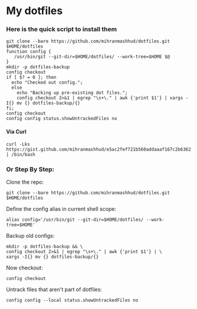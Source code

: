 # My dotfiles

### Here is the quick script to install them
```
git clone --bare https://github.com/mihranmashhud/dotfiles.git $HOME/dotfiles
function config {
   /usr/bin/git --git-dir=$HOME/dotfiles/ --work-tree=$HOME $@
}
mkdir -p dotfiles-backup
config checkout
if [ $? = 0 ]; then
  echo "Checked out config.";
  else
    echo "Backing up pre-existing dot files.";
    config checkout 2>&1 | egrep "\s+\." | awk {'print $1'} | xargs -I{} mv {} dotfiles-backup/{}
fi;
config checkout
config config status.showUntrackedFiles no
```
#### Via Curl
```
curl -Lks https://gist.github.com/mihranmashhud/e5ac2fef721b560addaaaf167c2b6362 | /bin/bash
```

### Or Step By Step:
Clone the repo:
```
git clone --bare https://github.com/mihranmashhud/dotfiles.git $HOME/dotfiles
```
Define the config alias in current shell scope:
```
alias config='/usr/bin/git --git-dir=$HOME/dotfiles/ --work-tree=$HOME'

```
Backup old configs:
```
mkdir -p dotfiles-backup && \
config checkout 2>&1 | egrep "\s+\." | awk {'print $1'} | \
xargs -I{} mv {} dotfiles-backup/{}
```
Now checkout:
```
config checkout
```
Untrack files that aren't part of dotfiles:
```
config config --local status.showUntrackedFiles no
```
